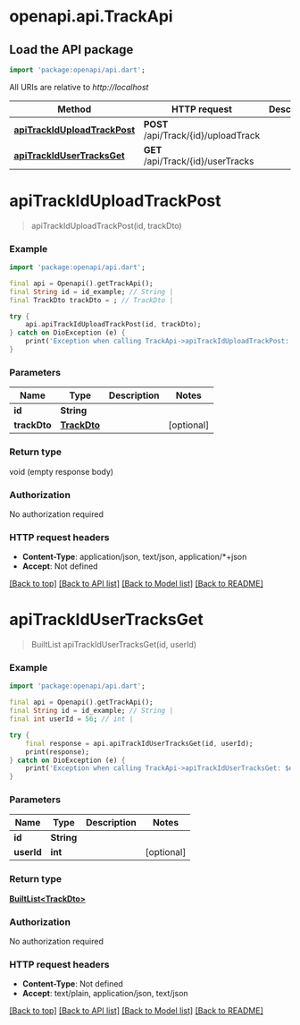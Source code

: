 # openapi.api.TrackApi

## Load the API package
```dart
import 'package:openapi/api.dart';
```

All URIs are relative to *http://localhost*

Method | HTTP request | Description
------------- | ------------- | -------------
[**apiTrackIdUploadTrackPost**](TrackApi.md#apitrackiduploadtrackpost) | **POST** /api/Track/{id}/uploadTrack | 
[**apiTrackIdUserTracksGet**](TrackApi.md#apitrackidusertracksget) | **GET** /api/Track/{id}/userTracks | 


# **apiTrackIdUploadTrackPost**
> apiTrackIdUploadTrackPost(id, trackDto)



### Example
```dart
import 'package:openapi/api.dart';

final api = Openapi().getTrackApi();
final String id = id_example; // String | 
final TrackDto trackDto = ; // TrackDto | 

try {
    api.apiTrackIdUploadTrackPost(id, trackDto);
} catch on DioException (e) {
    print('Exception when calling TrackApi->apiTrackIdUploadTrackPost: $e\n');
}
```

### Parameters

Name | Type | Description  | Notes
------------- | ------------- | ------------- | -------------
 **id** | **String**|  | 
 **trackDto** | [**TrackDto**](TrackDto.md)|  | [optional] 

### Return type

void (empty response body)

### Authorization

No authorization required

### HTTP request headers

 - **Content-Type**: application/json, text/json, application/*+json
 - **Accept**: Not defined

[[Back to top]](#) [[Back to API list]](../README.md#documentation-for-api-endpoints) [[Back to Model list]](../README.md#documentation-for-models) [[Back to README]](../README.md)

# **apiTrackIdUserTracksGet**
> BuiltList<TrackDto> apiTrackIdUserTracksGet(id, userId)



### Example
```dart
import 'package:openapi/api.dart';

final api = Openapi().getTrackApi();
final String id = id_example; // String | 
final int userId = 56; // int | 

try {
    final response = api.apiTrackIdUserTracksGet(id, userId);
    print(response);
} catch on DioException (e) {
    print('Exception when calling TrackApi->apiTrackIdUserTracksGet: $e\n');
}
```

### Parameters

Name | Type | Description  | Notes
------------- | ------------- | ------------- | -------------
 **id** | **String**|  | 
 **userId** | **int**|  | [optional] 

### Return type

[**BuiltList&lt;TrackDto&gt;**](TrackDto.md)

### Authorization

No authorization required

### HTTP request headers

 - **Content-Type**: Not defined
 - **Accept**: text/plain, application/json, text/json

[[Back to top]](#) [[Back to API list]](../README.md#documentation-for-api-endpoints) [[Back to Model list]](../README.md#documentation-for-models) [[Back to README]](../README.md)

